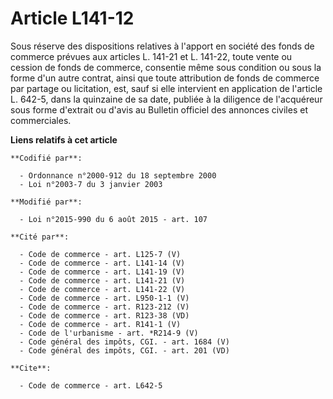 # Article L141-12

Sous réserve des dispositions relatives à l'apport en société des fonds de commerce prévues aux articles L. 141-21 et L.
141-22, toute vente ou cession de fonds de commerce, consentie même sous condition ou sous la forme d'un autre contrat, ainsi
que toute attribution de fonds de commerce par partage ou licitation, est, sauf si elle intervient en application de
l'article L. 642-5, dans la quinzaine de sa date, publiée à la diligence de l'acquéreur sous forme d'extrait ou d'avis au
Bulletin officiel des annonces civiles et commerciales.

**Liens relatifs à cet article**

	**Codifié par**:

	  - Ordonnance n°2000-912 du 18 septembre 2000
	  - Loi n°2003-7 du 3 janvier 2003

	**Modifié par**:

	  - Loi n°2015-990 du 6 août 2015 - art. 107

	**Cité par**:

	  - Code de commerce - art. L125-7 (V)
	  - Code de commerce - art. L141-14 (V)
	  - Code de commerce - art. L141-19 (V)
	  - Code de commerce - art. L141-21 (V)
	  - Code de commerce - art. L141-22 (V)
	  - Code de commerce - art. L950-1-1 (V)
	  - Code de commerce - art. R123-212 (V)
	  - Code de commerce - art. R123-38 (VD)
	  - Code de commerce - art. R141-1 (V)
	  - Code de l'urbanisme - art. *R214-9 (V)
	  - Code général des impôts, CGI. - art. 1684 (V)
	  - Code général des impôts, CGI. - art. 201 (VD)

	**Cite**:

	  - Code de commerce - art. L642-5
